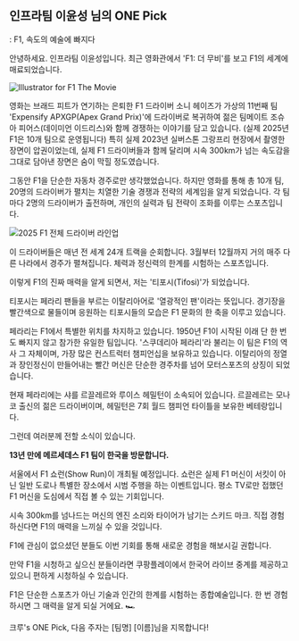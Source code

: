 ## 인프라팀 이윤성 님의 ONE Pick
: F1, 속도의 예술에 빠지다

안녕하세요. 인프라팀 이윤성입니다.
최근 영화관에서 'F1: 더 무비'를 보고 F1의 세계에 매료되었습니다.

![Illustrator for F1 The Movie](https://corp.formula1.com/wp-content/uploads/2025/03/F1_WBDO_FEATURED_IMAGE_MAIN_1920x1080-1.jpg)

영화는 브래드 피트가 연기하는 은퇴한 F1 드라이버 소니 헤이즈가 가상의 11번째 팀 'Expensify APXGP(Apex Grand Prix)'에 드라이버로 복귀하여 젊은 팀메이트 조슈아 피어스(데이미언 이드리스)와 함께 경쟁하는 이야기를 담고 있습니다. (실제 2025년 F1은 10개 팀으로 운영됩니다) 특히 실제 2023년 실버스톤 그랑프리 현장에서 촬영한 장면이 압권이었는데, 실제 F1 드라이버들과 함께 달리며 시속 300km가 넘는 속도감을 그대로 담아낸 장면은 숨이 막힐 정도였습니다.

그동안 F1을 단순한 자동차 경주로만 생각했었습니다.
하지만 영화를 통해 총 10개 팀, 20명의 드라이버가 펼치는 치열한 기술 경쟁과 전략의 세계임을 알게 되었습니다.
각 팀마다 2명의 드라이버가 출전하며, 개인의 실력과 팀 전략이 조화를 이루는 스포츠입니다.

![2025 F1 전체 드라이버 라인업](https://motorsportmagazine.b-cdn.net/wp-content/uploads/2025/02/2025-F1-drivers-photoshoot.jpg)

이 드라이버들은 매년 전 세계 24개 트랙을 순회합니다.
3월부터 12월까지 거의 매주 다른 나라에서 경주가 펼쳐집니다. 체력과 정신력의 한계를 시험하는 스포츠입니다.

이렇게 F1의 진짜 매력을 알게 되면서, 저는 '티포시(Tifosi)'가 되었습니다.

티포시는 페라리 팬들을 부르는 이탈리아어로 '열광적인 팬'이라는 뜻입니다.
경기장을 빨간색으로 물들이며 응원하는 티포시들의 모습은 F1 문화의 한 축을 이루고 있습니다.

페라리는 F1에서 특별한 위치를 차지하고 있습니다.
1950년 F1이 시작된 이래 단 한 번도 빠지지 않고 참가한 유일한 팀입니다.
'스쿠데리아 페라리'라 불리는 이 팀은 F1의 역사 그 자체이며, 가장 많은 컨스트럭터 챔피언십을 보유하고 있습니다.
이탈리아의 정열과 장인정신이 만들어내는 빨간 머신은 단순한 경주차를 넘어 모터스포츠의 상징이 되었습니다.

현재 페라리에는 샤를 르끌레르와 루이스 헤밀턴이 소속되어 있습니다.
르끌레르는 모나코 출신의 젊은 드라이버이며, 헤밀턴은 7회 월드 챔피언 타이틀을 보유한 베테랑입니다.

그런데 여러분께 전할 소식이 있습니다.

**13년 만에 메르세데스 F1 팀이 한국을 방문합니다.**

서울에서 F1 쇼런(Show Run)이 개최될 예정입니다.
쇼런은 실제 F1 머신이 서킷이 아닌 일반 도로나 특별한 장소에서 시범 주행을 하는 이벤트입니다.
평소 TV로만 접했던 F1 머신을 도심에서 직접 볼 수 있는 기회입니다.

시속 300km를 넘나드는 머신의 엔진 소리와 타이어가 남기는 스키드 마크.
직접 경험하신다면 F1의 매력을 느끼실 수 있을 것입니다.

F1에 관심이 없으셨던 분들도 이번 기회를 통해 새로운 경험을 해보시길 권합니다.

만약 F1을 시청하고 싶으신 분들이라면 쿠팡플레이에서 한국어 라이브 중계를 제공하고 있으니 편하게 시청하실 수 있습니다.

F1은 단순한 스포츠가 아닌 기술과 인간의 한계를 시험하는 종합예술입니다.
한 번 경험하시면 그 매력을 알게 되실 거에요. 🏎️

크루's ONE Pick, 다음 주자는 [팀명] [이름]님을 지목합니다!
